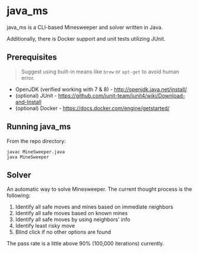 # java_ms

java_ms is a CLI-based Minesweeper and solver written in Java.

Additionally, there is Docker support and unit tests utilizing JUnit.

## Prerequisites

> Suggest using built-in means like `brew` or `apt-get` to avoid human error.

* OpenJDK (verified working with 7 & 8) - http://openjdk.java.net/install/
* (optional) JUnit - https://github.com/junit-team/junit4/wiki/Download-and-Install
* (optional) Docker - https://docs.docker.com/engine/getstarted/

## Running java_ms

From the repo directory:

    javac MineSweeper.java
    java MineSweeper

## Solver

An automatic way to solve Minesweeper. The current thought process is the following:

1. Identify all safe moves and mines based on immediate neighbors
2. Identify all safe moves based on known mines
3. Identify all safe moves by using neighbors' info
4. Identify least risky move
5. Blind click if no other options are found

The pass rate is a little above 90% (100,000 iterations) currently.
